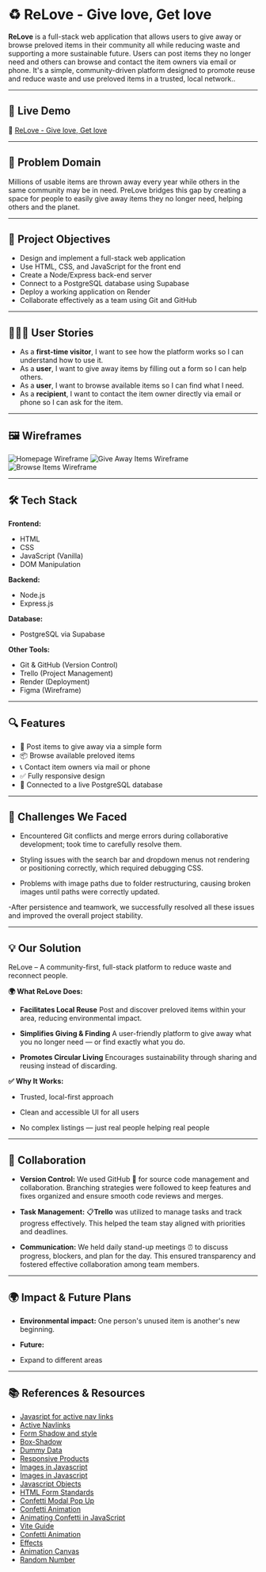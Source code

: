 
# ♻️ ReLove - Give love, Get love

**ReLove** is a full-stack web application that allows users to give away or browse preloved items in their community all while reducing waste and supporting a more sustainable future. Users can post items they no longer need and others can browse and contact the item owners via email or phone. It's a simple, community-driven platform designed to promote reuse and reduce waste and use  preloved items in a trusted, local network.. 


---

## 🚀 Live Demo

🔗 [ReLove - Give love, Get love](https://relovehomepage.onrender.com/)


---

## 🧠 Problem Domain

Millions of usable items are thrown away every year while others in the same community may be in need. PreLove bridges this gap by creating a space for people to easily give away items they no longer need, helping others and the planet.

---

## 🎯 Project Objectives

- Design and implement a full-stack web application
- Use HTML, CSS, and JavaScript for the front end
- Create a Node/Express back-end server
- Connect to a PostgreSQL database using Supabase
- Deploy a working application on Render
- Collaborate effectively as a team using Git and GitHub

---

## 🧍‍♀️🧍 User Stories

- As a **first-time visitor**, I want to see how the platform works so I can understand how to use it.
- As a **user**, I want to give away items by filling out a form so I can help others.
- As a **user**, I want to browse available items so I can find what I need.
- As a **recipient**, I want to contact the item owner directly via email or phone so I can ask for the item.

---

## 🖼️ Wireframes

![Homepage Wireframe](./Wireframe1.jpg)
![Give Away Items Wireframe](./Wireframe2.jpg)
![Browse Items Wireframe](./Wireframe3.jpg)


---

## 🛠️ Tech Stack

**Frontend:**
- HTML
- CSS
- JavaScript (Vanilla)
- DOM Manipulation

**Backend:**
- Node.js
- Express.js

**Database:**
- PostgreSQL via Supabase

**Other Tools:**
- Git & GitHub (Version Control)
- Trello (Project Management)
- Render (Deployment)
- Figma (Wireframe)

---

## 🔍 Features

- 🧾 Post items to give away via a simple form
- 📦 Browse available preloved items
- 📞 Contact item owners via mail or phone
- ✅ Fully responsive design
- 📁 Connected to a live PostgreSQL database

---

## 🧱 Challenges We Faced

- Encountered Git conflicts and merge errors during collaborative development; took time to carefully resolve them.

- Styling issues with the search bar and dropdown menus not rendering or positioning correctly, which required debugging CSS.

- Problems with image paths due to folder restructuring, causing broken images until paths were correctly updated.

-After persistence and teamwork, we successfully resolved all these issues and improved the overall project stability.

---
## 💡 Our Solution

ReLove – A community-first, full-stack platform to reduce waste and reconnect people.

**🌍 What ReLove Does:**

* **Facilitates Local Reuse**
Post and discover preloved items within your area, reducing environmental impact.

* **Simplifies Giving & Finding**
A user-friendly platform to give away what you no longer need — or find exactly what you do.

* **Promotes Circular Living**
Encourages sustainability through sharing and reusing instead of discarding.

**✅ Why It Works:**

- Trusted, local-first approach

- Clean and accessible UI for all users

- No complex listings — just real people helping real people


---

## 🤝 Collaboration 

* **Version Control:** We used GitHub 🐙 for source code management and collaboration. Branching strategies were followed to keep features and fixes organized and ensure smooth code reviews and merges.

* **Task Management:** 📋**Trello** was utilized to manage tasks and track progress effectively. This helped the team stay aligned with priorities and deadlines.

* **Communication:** We held daily stand-up meetings ⏰ to discuss progress, blockers, and plan for the day. This ensured transparency and fostered effective collaboration among team members.

---

## 🌍 Impact & Future Plans

- **Environmental impact:** One person's unused item is another's new beginning.

- **Future:** 





- Expand to different areas

---

## 📚 References & Resources


- [Javasript for active nav links](https://www.youtube.com/watch?v=bEOwXmd9Mc8)
- [Active Navlinks](https://stackoverflow.com/questions/7205032add-active-class-to-navbar-element-when-clicked)
- [Form Shadow and style](https://codepen.io/haibnu/pen/DrVweV)
- [Box-Shadow](https://css-tricks.com/almanac/properties/b/box-shadow/)
- [Dummy Data](https://www.youtube.com/watch?v=NaDNgroJ7Cg)
-  [Responsive Products](https://www.youtube.com/watch?v=F24tAMLoOEw)
- [Images in Javascript](https://developer.mozilla.org/en-US/docs/Web/API/HTMLImageElement/Image)
- [Images in Javascript](https://www.youtube.com/watch?v=HWHfzt1kp84)
- [Javascript Objects](https://www.w3schools.com/js/js_objects.asp)
- [HTML Form Standards](https://html.spec.whatwg.org/multipage/forms.html#categories)
- [Confetti Modal Pop Up](https://www.a11yproject.com/checklist/)
- [Confetti Animation](https://webdesign.tutsplus.com/confetti-animation-canvas-javascript--cms-109130t)
- [Animating Confetti in JavaScript](https://adarsh-gupta.medium.comanimating-confetti-in-javascript-a-step-by-step-guide-34b23c31d8e0)
- [Vite Guide](https://vite.dev/guide/build.html#multi-page-app)
- [Confetti Animation](https://www.youtube.com/watch?v=JPD62_G2BFQ)
- [Effects](https://devlawrence.hashnode.dev/lets-build-a-confetti-effect-with-vanilla-javascript?utm_source=chatgpt.com)
- [Animation Canvas](https://webdesign.tutsplus.com/confetti-animation-canvas-javascript--cms-109130t)
- [Random Number](https://www.reddit.com/r/learnprogramming/comments/sk21qj/generate_a_random_number_within_a_range_how_does/)
